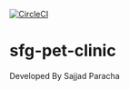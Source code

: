 [![CircleCI](https://circleci.com/gh/sajadparacha/sfg-pet-clinic.svg?style=svg)](https://circleci.com/gh/sajadparacha/sfg-pet-clinic)


# sfg-pet-clinic
Developed By Sajjad Paracha